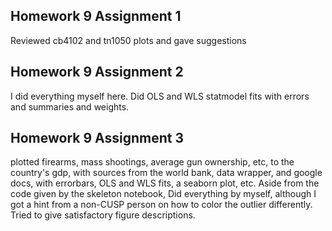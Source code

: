 ## Homework 9 Assignment 1

Reviewed cb4102 and tn1050 plots and gave suggestions

## Homework 9 Assignment 2

I did everything myself here. Did OLS and WLS statmodel fits with errors and summaries and weights.

## Homework 9 Assignment 3

plotted firearms, mass shootings, average gun ownership, etc, to the country's gdp, with sources from the world bank, data wrapper, and google docs, with errorbars, OLS and WLS fits, a seaborn plot, etc. Aside from the code given by the skeleton notebook, Did everything by myself, although I got a hint from a non-CUSP person on how to color the outlier differently. Tried to give satisfactory figure descriptions.



